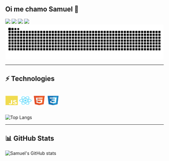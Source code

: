 ## Oi me chamo Samuel 👋


<div> 
  <a href="https://instagram.com/rafaballerini](https://www.instagram.com/samuel.valeriano.14?igsh=MTZkNWVqMml4M3QyaA==&utm_source=ig_contact_invite" target="_blank"><img src="https://img.shields.io/badge/-Instagram-%23E4405F?style=for-the-badge&logo=instagram&logoColor=white" target="_blank"></a>
 <a href="https://" target="_blank"><img src="https://img.shields.io/badge/Discord-7289DA?style=for-the-badge&logo=discord&logoColor=white" target="_blank"></a> 
  <a href = "mailto:samuel.vcosta@al.infnet.edu.br"><img src="https://img.shields.io/badge/-Gmail-%23333?style=for-the-badge&logo=gmail&logoColor=white" target="_blank"></a>
  <a href="https://www.linkedin.com/in/samuel-valeriano-da-costa-21b025353" target="_blank"><img src="https://img.shields.io/badge/-LinkedIn-%230077B5?style=for-the-badge&logo=linkedin&logoColor=white" target="_blank"></a> 
  
</div>

<picture>
  <source media="(prefers-color-scheme: dark)" srcset="https://raw.githubusercontent.com/samuelvaleriano/samuelvaleriano/output/github-contribution-grid-snake-dark.svg">
  <source media="(prefers-color-scheme: light)" srcset="https://raw.githubusercontent.com/samuelvaleriano/samuelvaleriano/output/github-contribution-grid-snake.svg">
  <img alt="github contribution grid snake animation" src="https://raw.githubusercontent.com/samuelvaleriano/samuelvaleriano/output/github-contribution-grid-snake.svg">
</picture>

____

## ⚡ Technologies
<div style="display: inline_block"><br>
  <img align="center" alt="Rafa-Js" height="30" width="40" src="https://raw.githubusercontent.com/devicons/devicon/master/icons/javascript/javascript-plain.svg">
  <img align="center" alt="Rafa-React" height="30" width="40" src="https://raw.githubusercontent.com/devicons/devicon/master/icons/react/react-original.svg">
  <img align="center" alt="Rafa-HTML" height="30" width="40" src="https://raw.githubusercontent.com/devicons/devicon/master/icons/html5/html5-original.svg">
  <img align="center" alt="Rafa-CSS" height="30" width="40" src="https://raw.githubusercontent.com/devicons/devicon/master/icons/css3/css3-original.svg">
</div>

##

![Top Langs](https://github-readme-stats.vercel.app/api/top-langs/?username=samuelvaleriano&show_icons=true&bg_color=00000000)
____
## 📊 GitHub Stats

![Samuel's GitHub stats](https://github-readme-stats.vercel.app/api?username=samuelvaleriano&show_icons=true&bg_color=00000000)


<!--
**samuelvaleriano/samuelvaleriano** is a ✨ _special_ ✨ repository because its `README.md` (this file) appears on your GitHub profile.

Here are some ideas to get you started:

- 🔭 I’m currently working on ...
- 🌱 I’m currently learning ...
- 👯 I’m looking to collaborate on ...
- 🤔 I’m looking for help with ...
- 💬 Ask me about ...
- 📫 How to reach me: ...
- 😄 Pronouns: ...
- ⚡ Fun fact: ...
-->
